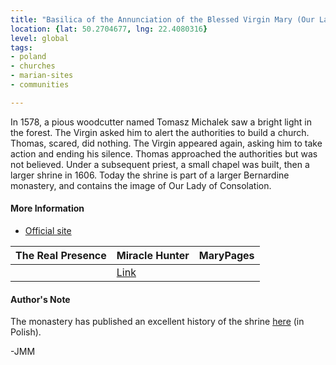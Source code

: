 ```yaml
---
title: "Basilica of the Annunciation of the Blessed Virgin Mary (Our Lady of Lezajsk, Lady of Consolation)"
location: {lat: 50.2704677, lng: 22.4080316}
level: global
tags:
- poland
- churches
- marian-sites
- communities

---
```



In 1578, a pious woodcutter named Tomasz Michalek saw a bright light in the forest.  The Virgin asked him to alert the authorities to build a church.  Thomas, scared, did nothing.  The Virgin appeared again, asking him to take action and ending his silence.  Thomas approached the authorities but was not believed.  Under a subsequent priest, a small chapel was built, then a larger shrine in 1606.  Today the shrine is part of a larger Bernardine monastery, and contains the image of Our Lady of Consolation.

#### More Information

* [Official site](https://lezajsk.bernardyni.pl/)


| The Real Presence | Miracle Hunter | MaryPages |
| --- | --- | --- |
|  | [Link](https://www.miraclehunter.com/marian_apparitions/approved_apparitions/lejask/index.html) |  |




#### Author's Note

The monastery has published an excellent history of the shrine [here](https://lezajsk.bernardyni.pl/historia/) (in Polish).

-JMM




